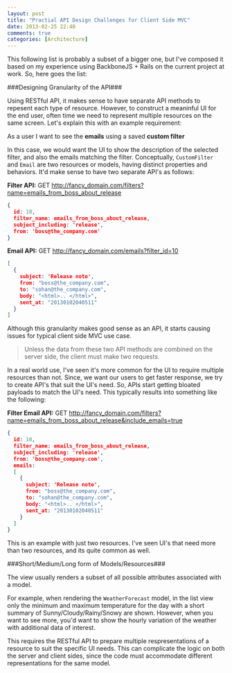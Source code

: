 ```yaml
---
layout: post
title: "Practial API Design Challenges for Client Side MVC"
date: 2013-02-25 22:40
comments: true
categories: [Architecture]
---
```


This following list is probably a subset of a bigger one, but I've composed it based on my experience using BackboneJS + Rails on the current project at work. So, here goes the list:

###Designing Granularity of the API###

Using RESTful API, it makes sense to have separate API methods to repesent each type of resource. However, to construct a meaninful UI for the end user, often time we need to represent multiple resources on the same screen. Let's explain this with an example requirement:

As a user I want to see the **emails** using a saved **custom filter**

In this case, we would want the UI to show the description of the selected filter, and also the emails matching the filter. Conceptually, <code>CustomFilter</code> and <code>Email</code> are two resources or models, having distinct properties and behaviors. It'd make sense to have two separate API's as follows:

**Filter API:**
GET http://fancy_domain.com/filters?name=emails_from_boss_about_release

```json
{
  id: 10,
  filter_name: emails_from_boss_about_release,
  subject_including: 'release',
  from: 'boss@the_company.com'
}
```

**Email API:**
GET http://fancy_domain.com/emails?filter_id=10

```json
[
  {
    subject: 'Release note',
    from: "boss@the_company.com",
    to: "sohan@the_company.com",
    body: "<html>.. </html>",
    sent_at: "20130102040511"
  }
]
```

Although this granularity makes good sense as an API, it starts causing issues for typical client side MVC use case.

>Unless the data from these two API methods are combined on the server side, the client must make two requests.

In a real world use, I've seen it's more common for the UI to require multiple resources than not. Since, we want our users to get faster response, we try to create API's that suit the UI's need. So, APIs start getting bloated payloads to match the UI's need. This typically results into something like the following:

**Filter Email API:**
GET http://fancy_domain.com/filters?name=emails_from_boss_about_release&include_emails=true

```json
{
  id: 10,
  filter_name: emails_from_boss_about_release,
  subject_including: 'release',
  from: 'boss@the_company.com',
  emails:
  [
    {
      subject: 'Release note',
      from: "boss@the_company.com",
      to: "sohan@the_company.com",
      body: "<html>.. </html>",
      sent_at: "20130102040511"
    }
  ]
}
```

This is an example with just two resources. I've seen UI's that need more than two resources, and its quite common as well.

###Short/Medium/Long form of Models/Resources###

The view usually renders a subset of all possible attributes associated with a model.

For example, when rendering the <code>WeatherForecast</code> model, in the list view only the minimum and maximum temperature for the day with a short summary of Sunny/Cloudy/Rainy/Snowy are shown. However, when you want to see more, you'd want to show the hourly variation of the weather with additional data of interest.

This requires the RESTful API to prepare multiple respresentations of a resource to suit the specific UI needs. This can complicate the logic on both the server and client sides, since the code must accommodate different representations for the same model.


